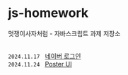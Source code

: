 # js-homework

멋쟁이사자처럼 - 자바스크립트 과제 저장소
<br/>
<br/>

`2024.11.17` &nbsp; [네이버 로그인](https://dev-jiyoung-oh.github.io/js-homework/mission01/naver_login)  
`2024.11.24` &nbsp; [Poster UI](https://dev-jiyoung-oh.github.io/js-homework/mission02/poster)
